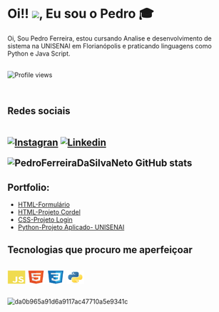<h1 align="left">Oi!! <img src="https://raw.githubusercontent.com/kaueMarques/kaueMarques/master/hi.gif" height="30px">, Eu sou o Pedro 🎓
</h1>
 Oi, Sou Pedro Ferreira, estou cursando Analise e desenvolvimento de sistema na UNISENAI em Florianópolis e praticando linguagens como Python e Java Script.

<br>
<br>

<p align="left"> <img src="https://komarev.com/ghpvc/?username=PedroFerreiraDaSilvaNeto&color=yellow" alt="Profile views" /> </p>

<br>

<h2> Redes sociais </2> 

 <br>
 <br>

[![Instagran](https://img.shields.io/badge/Instagram-E4405F?style=for-the-badge&logo=instagram&logoColor=white)](https://www.instagram.com/pedro1977ferreira/)
[![Linkedin](https://img.shields.io/badge/LinkedIn-0077B5?style=for-the-badge&logo=linkedin&logoColor=white)](https://www.linkedin.com/in/pedro-ferreira-da-silva-neto-37a040263/)




![PedroFerreiraDaSilvaNeto GitHub stats](https://github-readme-stats.vercel.app/api?username=PedroFerreiraDaSilvaNeto&show_icons=true&theme=dark)


<!-- Portfolio -->
## Portfolio:
- [HTML-Formulário](https://github.com/PedroFerreiraDaSilvaNeto/UNISENAI-trabalho-academico-Formulariuo-ProjetoAplicado)
- [HTML-Projeto Cordel](https://github.com/PedroFerreiraDaSilvaNeto/CURSO-EM-VIDEO-Projeto-Cordel)
- [CSS-Projeto Login](https://github.com/PedroFerreiraDaSilvaNeto/CURSO-EM-VIDEO-Projeto-Login)
- [Python-Projeto Aplicado- UNISENAI](https://github.com/PedroFerreiraDaSilvaNeto/Projeto_Aplicado3)

## Tecnologias que procuro me aperfeiçoar

<div style="display: inline_block"><br>
  <img align="center" alt="Rafa-Js" height="30" width="40" src="https://raw.githubusercontent.com/devicons/devicon/master/icons/javascript/javascript-plain.svg">
 
  <img align="center" alt="Rafa-HTML" height="30" width="40" src="https://raw.githubusercontent.com/devicons/devicon/master/icons/html5/html5-original.svg">
  <img align="center" alt="Rafa-CSS" height="30" width="40" src="https://raw.githubusercontent.com/devicons/devicon/master/icons/css3/css3-original.svg">
  <img align="center" alt="Rafa-Python" height="30" width="40" src="https://raw.githubusercontent.com/devicons/devicon/master/icons/python/python-original.svg">
 
</div><br>

![da0b965a91d6a9117ac47710a5e9341c](https://github.com/PedroFerreiraDaSilvaNeto/PedroFerreiraDaSilvaNeto/assets/111969833/eb1db5bc-b82e-45c3-8983-63d57a7b687f)
